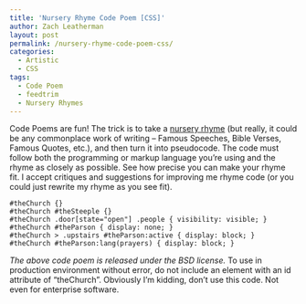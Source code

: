 ```yaml
---
title: 'Nursery Rhyme Code Poem [CSS]'
author: Zach Leatherman
layout: post
permalink: /nursery-rhyme-code-poem-css/
categories:
  - Artistic
  - CSS
tags:
  - Code Poem
  - feedtrim
  - Nursery Rhymes
---
```


Code Poems are fun! The trick is to take a [nursery rhyme][1] (but really, it could be any commonplace work of writing – Famous Speeches, Bible Verses, Famous Quotes, etc.), and then turn it into pseudocode. The code must follow both the programming or markup language you’re using and the rhyme as closely as possible. See how precise you can make your rhyme fit. I accept critiques and suggestions for improving me rhyme code (or you could just rewrite my rhyme as you see fit).

 [1]: http://en.wikipedia.org/wiki/List_of_nursery_rhymes_in_English

    #theChurch {}
    #theChurch #theSteeple {}
    #theChurch .door[state="open"] .people { visibility: visible; }
    #theChurch #theParson { display: none; }
    #theChurch > .upstairs #theParson:active { display: block; }
    #theChurch #theParson:lang(prayers) { display: block; }

*The above code poem is released under the BSD license.* To use in production environment without error, do not include an element with an id attribute of “theChurch”. Obviously I’m kidding, don’t use this code. Not even for enterprise software.
